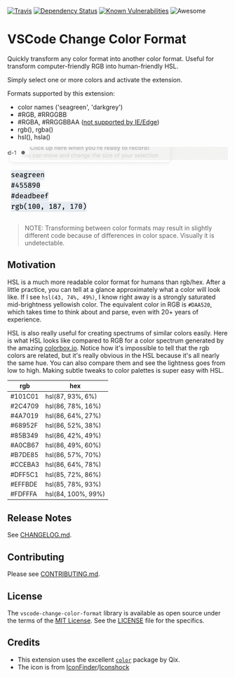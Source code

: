 [![Travis](https://travis-ci.org/bbugh/vscode-change-color-format.svg?branch=master)](https://travis-ci.org/bbugh/vscode-change-color-format) [![Dependency Status](https://david-dm.org/bbugh/vscode-change-color-format.svg)](https://david-dm.org/bbugh/vscode-change-color-format) [![Known Vulnerabilities](https://snyk.io/test/github/bbugh/vscode-change-color-format/badge.svg)](https://snyk.io/test/github/bbugh/vscode-change-color-format) ![Awesome](https://img.shields.io/badge/Awesome%3F-YES!-brightgreen.svg)

<!-- [![Dependabot Status](https://api.dependabot.com/badges/status?host=github&repo=bbugh/vscode-change-color-format)](https://dependabot.com) -->

# VSCode Change Color Format

Quickly transform any color format into another color format. Useful for transform computer-friendly RGB into human-friendly HSL.

Simply select one or more colors and activate the extension.

Formats supported by this extension:

- color names ('seagreen', 'darkgrey')
- #RGB, #RRGGBB
- #RGBA, #RRGGBBAA ([not supported by IE/Edge](https://caniuse.com/#feat=css-rrggbbaa))
- rgb(), rgba()
- hsl(), hsla()

![feature X](example.gif)

> NOTE: Transforming between color formats may result in slightly different code because of differences in color space. Visually it is undetectable.

## Motivation

HSL is a much more readable color format for humans than rgb/hex. After a little practice, you can tell at a glance approximately what a color will look like. If I see `hsl(43, 74%, 49%)`, I know right away is a strongly saturated mid-brightness yellowish color. The equivalent color in RGB is `#DAA520`, which takes time to think about and parse, even with 20+ years of experience.

HSL is also really useful for creating spectrums of similar colors easily. Here is what HSL looks like compared to RGB for a color spectrum generated by the amazing [colorbox.io](https://www.colorbox.io/#steps=11#hue_start=86#hue_end=86#hue_curve=easeInQuad#sat_start=2#sat_end=98#sat_curve=linear#sat_rate=99#lum_start=100#lum_end=11#lum_curve=easeOutQuad#minor_steps_map=5). Notice how it's impossible to tell that the rgb colors are related, but it's really obvious in the HSL because it's all nearly the same hue. You can also compare them and see the lightness goes from low to high. Making subtle tweaks to color palettes is super easy with HSL.

| rgb     | hex                |
| ------- | ------------------ |
| #101C01 | hsl(87, 93%, 6%)   |
| #2C4709 | hsl(86, 78%, 16%)  |
| #4A7019 | hsl(86, 64%, 27%)  |
| #68952F | hsl(86, 52%, 38%)  |
| #85B349 | hsl(86, 42%, 49%)  |
| #A0CB67 | hsl(86, 49%, 60%)  |
| #B7DE85 | hsl(86, 57%, 70%)  |
| #CCEBA3 | hsl(86, 64%, 78%)  |
| #DFF5C1 | hsl(85, 72%, 86%)  |
| #EFFBDE | hsl(85, 78%, 93%)  |
| #FDFFFA | hsl(84, 100%, 99%) |

## Release Notes

See [CHANGELOG.md](CHANGELOG.md).

## Contributing

Please see [CONTRIBUTING.md](CONTRIBUTING.md).

## License

The `vscode-change-color-format` library is available as open source under the terms of the
[MIT License](http://opensource.org/licenses/MIT). See the [LICENSE](LICENSE) file for the specifics.

## Credits

- This extension uses the excellent [`color`](https://www.npmjs.com/package/color) package by Qix.
- The icon is from [IconFinder](https://www.iconfinder.com/icons/67268/color_settings_icon)/[Iconshock](https://www.iconshock.com/)
